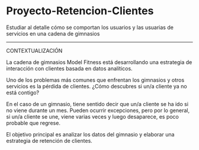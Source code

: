 # Proyecto-Retencion-Clientes
Estudiar al detalle cómo se comportan los usuarios y las usuarias de servicios en una cadena de gimnasios

---

CONTEXTUALIZACIÓN

La cadena de gimnasios Model Fitness está desarrollando una estrategia de interacción con clientes basada en datos analíticos.

Uno de los problemas más comunes que enfrentan los gimnasios y otros servicios es la pérdida de clientes. ¿Cómo descubres si un/a cliente ya no está contigo? 

En el caso de un gimnasio, tiene sentido decir que un/a cliente se ha ido si no viene durante un mes. Pueden ocurrir excepciones, pero por lo general, si un/a cliente se une, viene varias veces y luego desaparece, es poco probable que regrese.

El objetivo principal es analizar los datos del gimnasio y elaborar una estrategia de retención de clientes.
